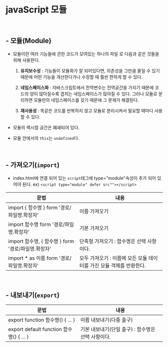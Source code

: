 # javaScript 모듈

<br />

## - 모듈(Module)
  - 모듈이란 여러 기능들에 관한 코드가 모여있는 하나의 파일 로 다음과 같은 것들을 위해 사용한다.
    
    1. __유지보수성__ : 기능들이 모듈화가 잘 되어있다면, 의존성을 그만큼 줄일 수 있기 때문에 어떤 기능을 개선한다거나 수정할 때 훨씬 편하게 할 수 있다.

    2. __네임스페이스화__ : 자바스크립트에서 전역변수는 전역공간을 가지기 때문에 코드의 양이 많아질수록 겹치는 네임스페이스가 많아질 수 있다. 그러나 모듈로 분리하면 모듈만의 네임스페이스를 갖기 때문에 그 문제가 해결된다.

    3. __재사용성__ : 똑같은 코드를 반복하지 않고 모듈로 분리시켜서 필요할 때마다 사용할 수 있다.
  - 모듈의 랙시컬 공간은 폐쇄되어 있다.
  - 모듈 안에서의 `this`는 `undefined`다.

<br />

## - 가져오기(`import`)
  - index.html에 연결 되어 있는 `script`테그에 type="module"속성이 추가 되어 있어야 된다.
  ex) `<script type="module" defer src""></script>`

  문법 | 내용
  --|--
  import { 함수명 } form '경로/파일명.확장자' | 이름 가져오기
  import 함수명 form '경로/파일명.확장자' | 기본 가져오기
  import 함수명, { 함수명 } form '경로/파일명.확장자' | 단축형 가져오기 : 함수명은 선택 사항이다.
  import * as 이름 form '경로/파일명.확장자' | 모두 가져오기 : 이름에 모든 모듈 데이터를 가진 모듈 객체를 반환한다.

<br />

## - 내보내기(`export`)
  문법 | 내용
  --|--
  export function 함수명() { ... } | 이름 내보내기(다중 출구)
  export default function 함수명() { ... } | 기본 내보내기(단일 출구) : 함수명은 선택 사항이다.